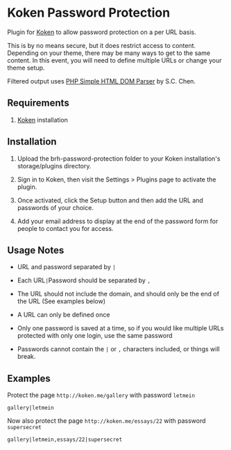 Koken Password Protection
=========================

Plugin for [Koken](http://koken.me) to allow password protection on a per URL basis.

This is by no means secure, but it does restrict access to content. Depending on your theme, there may be many ways to get to the same content. In this event, you will need to define multiple URLs or change your theme setup.

Filtered output uses [PHP Simple HTML DOM Parser](http://simplehtmldom.sourceforge.net/) by S.C. Chen.


Requirements
------------

1. [Koken](http://koken.me) installation

Installation
------------

1. Upload the brh-password-protection folder to your Koken installation's storage/plugins directory.

2. Sign in to Koken, then visit the Settings > Plugins page to activate the plugin.

3. Once activated, click the Setup button and then add the URL and passwords of your choice.

4. Add your email address to display at the end of the password form for people to contact you for access.

Usage Notes
------------

- URL and password separated by `|`

- Each URL`|`Password should be separated by `,` 

- The URL should not include the domain, and should only be the end of the URL (See examples below)

- A URL can only be defined once

- Only one password is saved at a time, so if you would like multiple URLs protected with only one login, use the same password

- Passwords cannot contain the `|` or `,` characters included, or things will break.


Examples
------------

Protect the page `http://koken.me/gallery` with password `letmein`

    gallery|letmein
    
Now also protect the page `http://koken.me/essays/22` with password `supersecret`

    gallery|letmein,essays/22|supersecret


